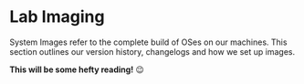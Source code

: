 # Lab Imaging

System Images refer to the complete build of OSes on our machines. This section outlines our version history, changelogs and how we set up images. 

**This will be some hefty reading!** 😉